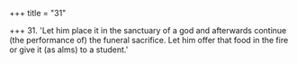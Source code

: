 +++
title = "31"

+++
31. 'Let him place it in the sanctuary of a god and afterwards continue (the performance of) the funeral sacrifice. Let him offer that food in the fire or give it (as alms) to a student.'
